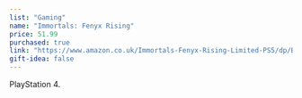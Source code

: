 ```yaml
---
list: "Gaming"
name: "Immortals: Fenyx Rising"
price: 51.99
purchased: true
link: "https://www.amazon.co.uk/Immortals-Fenyx-Rising-Limited-PS5/dp/B08HP3JHZ7"
gift-idea: false
---
```

PlayStation 4.